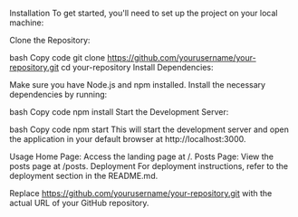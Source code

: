 Installation
To get started, you'll need to set up the project on your local machine:

Clone the Repository:

bash
Copy code
git clone https://github.com/yourusername/your-repository.git
cd your-repository
Install Dependencies:

Make sure you have Node.js and npm installed. Install the necessary dependencies by running:

bash
Copy code
npm install
Start the Development Server:

bash
Copy code
npm start
This will start the development server and open the application in your default browser at http://localhost:3000.

Usage
Home Page: Access the landing page at /.
Posts Page: View the posts page at /posts.
Deployment
For deployment instructions, refer to the deployment section in the README.md.

Replace https://github.com/yourusername/your-repository.git with the actual URL of your GitHub repository.
